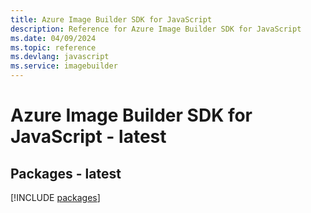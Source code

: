 ```yaml
---
title: Azure Image Builder SDK for JavaScript
description: Reference for Azure Image Builder SDK for JavaScript
ms.date: 04/09/2024
ms.topic: reference
ms.devlang: javascript
ms.service: imagebuilder
---
```

# Azure Image Builder SDK for JavaScript - latest
## Packages - latest
[!INCLUDE [packages](image-builder-index.md)]